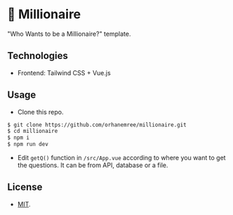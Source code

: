 # 🤑 Millionaire
"Who Wants to be a Millionaire?" template.

## Technologies
* Frontend: Tailwind CSS + Vue.js

## Usage
* Clone this repo.
```bash
$ git clone https://github.com/orhanemree/millionaire.git
$ cd millionaire
$ npm i
$ npm run dev
```
* Edit `getQ()` function in `/src/App.vue` according to where you want to get the questions. It can be from API, database or a file.

## License
* [MIT](LICENSE).